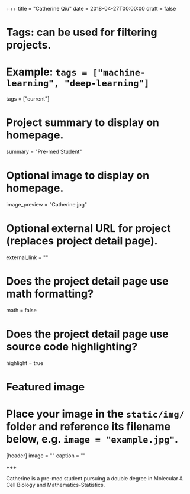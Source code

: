 +++
title = "Catherine Qiu"
date = 2018-04-27T00:00:00
draft = false

# Tags: can be used for filtering projects.
# Example: `tags = ["machine-learning", "deep-learning"]`
tags = ["current"]

# Project summary to display on homepage.
summary = "Pre-med Student"


# Optional image to display on homepage.
image_preview = "Catherine.jpg"

# Optional external URL for project (replaces project detail page).
external_link = ""

# Does the project detail page use math formatting?
math = false

# Does the project detail page use source code highlighting?
highlight = true

# Featured image
# Place your image in the `static/img/` folder and reference its filename below, e.g. `image = "example.jpg"`.
[header]
image = ""
caption = ""

+++

Catherine is a pre-med student pursuing a double degree in Molecular & Cell Biology and Mathematics-Statistics.